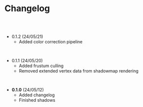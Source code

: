 # Changelog

<br>
<br>

- 0.1.2 (24/05/21)
  - Added color correction pipeline

<br>

- 0.1.1 (24/05/20)
  - Added frustum culling
  - Removed extended vertex data from shadowmap rendering

<br>

- **0.1.0** (24/05/12)
  - Added changelog
  - Finished shadows
  